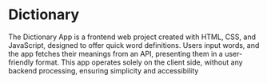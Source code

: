 # Dictionary
 The Dictionary App is a frontend web project created with HTML, CSS, and JavaScript, designed to offer quick word definitions. Users input words, and the app fetches their meanings from an API, presenting them in a user-friendly format. This app operates solely on the client side, without any backend processing, ensuring simplicity and accessibility
